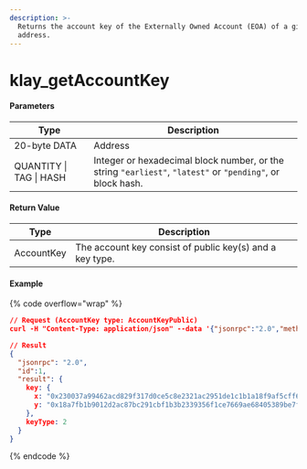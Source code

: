 ```yaml
---
description: >-
  Returns the account key of the Externally Owned Account (EOA) of a given
  address.
---
```


# klay\_getAccountKey

#### **Parameters**

| Type                    | Description                                                                                                |
| ----------------------- | ---------------------------------------------------------------------------------------------------------- |
| 20-byte DATA            | Address                                                                                                    |
| QUANTITY \| TAG \| HASH | Integer or hexadecimal block number, or the string `"earliest"`, `"latest"` or `"pending"`, or block hash. |

#### **Return Value**

| Type       | Description                                              |
| ---------- | -------------------------------------------------------- |
| AccountKey | The account key consist of public key(s) and a key type. |

#### Example

{% code overflow="wrap" %}
```json
// Request (AccountKey type: AccountKeyPublic)
curl -H "Content-Type: application/json" --data '{"jsonrpc":"2.0","method":"klay_getAccountKey","params":["0x3111a0577f322e8fb54f78d9982a26ae7ca0f722", "latest"],"id":1}' http://klaytn.blockpi.network/v1/rpc/your-api-key

// Result
{
  "jsonrpc": "2.0",
  "id":1,
  "result": {
    key: {
      x: "0x230037a99462acd829f317d0ce5c8e2321ac2951de1c1b1a18f9af5cff66f0d7",
      y: "0x18a7fb1b9012d2ac87bc291cbf1b3b2339356f1ce7669ae68405389be7f8b3b6"
    },
    keyType: 2
  }
}
```
{% endcode %}
